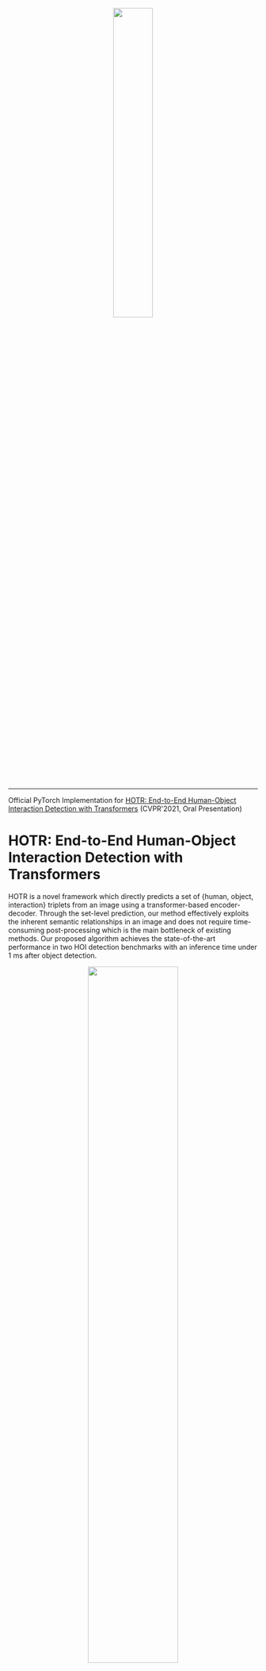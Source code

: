 <p align="center"><img width="40%" src="./imgs/logo.png"></p>

-------------------------------------------------------------------------------------

Official PyTorch Implementation for [HOTR: End-to-End Human-Object Interaction Detection with Transformers](http://arxiv.org/abs/2104.13682) (CVPR'2021, Oral Presentation)

# HOTR: End-to-End Human-Object Interaction Detection with Transformers
HOTR is a novel framework which directly predicts a set of {human, object, interaction} triplets from an image using a transformer-based encoder-decoder.
Through the set-level prediction, our method effectively exploits the inherent semantic relationships in an image and does not require time-consuming post-processing which is the main bottleneck of existing methods.
Our proposed algorithm achieves the state-of-the-art performance in two HOI detection benchmarks with an inference time under 1 ms after object detection.
<p align="center"><img width="60%" src="./imgs/hotr_performance.png"></p>

HOTR is composed of three main components: a shared encoder with a CNN backbone, a parallel decoder, and the recomposition layer to generate final HOI triplets.
The overview of our pipeline is presented below.

<p align="center"><img width="100%" src="./imgs/hotr_pipeline.png"></p>


## 1. Environmental Setup
```bash
$ conda create -n kakaobrain python=3.7
$ conda install -c pytorch pytorch torchvision # PyTorch 1.7.1, torchvision 0.8.2, CUDA=11.0
$ conda install cython scipy
$ pip install pycocotools
$ pip install opencv-python
$ pip install wandb
```

## 2. HOI dataset setup
Our current version of HOTR supports the experiments for both [V-COCO](https://github.com/s-gupta/v-coco) and [HICO-DET](https://drive.google.com/file/d/1QZcJmGVlF9f4h-XLWe9Gkmnmj2z1gSnk/view) dataset.
Download the dataset under the pulled directory.
For HICO-DET, we use the [annotation files](https://drive.google.com/file/d/1QZcJmGVlF9f4h-XLWe9Gkmnmj2z1gSnk/view) provided by the PPDM authors.
Below we present how you should place the files.
```bash
# V-COCO setup
$ git clone https://github.com/s-gupta/v-coco.git
$ cd v-coco
$ ln -s [:COCO_DIR] coco/images # COCO_DIR contains images of train2014 & val2014
$ python script_pick_annotations.py [:COCO_DIR]/annotations

# HICO-DET setup
$ tar -zxvf hico_20160224_det.tar.gz
$ mv hico_20160224_dewt

# dataset setup
HOTR
 |─ Makefile
 |─ main.py
 |─ hotr/
 |─ data/
 │   |─ v-coco
 |   |   |─ coco
 |   |   :
 |   |   └─ data
 │   └─ hico_20160224_det
 |       |─ annotations
 |       |   |─ trainval_hico.json
 |       |   |─ test_hico.json
 |       |   └─ corre_hico.npy
 :       :
```

If you wish to download the v-coco on our own directory, simply change the 'data_path' argument to the directory you have downloaded the v-coco dataset.
```bash
--data_path [:your_own_directory]/v-coco
```

## 3. How to Train/Test HOTR on V-COCO dataset
For training, you can either run on a single GPU or multiple GPUs.
```bash
# single-gpu training / testing
$ make single_[train/test]

# multi-gpu training / testing (8 GPUs)
$ make multi_[train/test]
```

For testing, you can either use your own trained weights and pass the directory to the 'resume' argument, or use our provided weights.
Below is the example of how you should edit the Makefile.
```bash
# [Makefile]
# Testing your own trained weights
multi_test:
  python -m torch.distributed.launch \
		--nproc_per_node=8 \
    ...
    --resume checkpoints/vcoco/KakaoBrain/multi_run_000001/best.pth # the best performing checkpoint is saved in this format

# Testing our provided trained weights
multi_test:
  python -m torch.distributed.launch \
		--nproc_per_node=8 \
    ...
    --resume checkpoints/vcoco/q16.pth # download the q16.pth as described below.
```
In order to use our provided weights, you can download the weights from this [link](https://arena.kakaocdn.net/brainrepo/hotr/q16.pth).
Then, pass the directory of the downloaded file (for example, we put the weights under the directory checkpoints/vcoco/q16.pth) to the 'resume' argument as well.

## 4. Results
Here, we provide improved results of V-COCO Scenario 1 (58.9 mAP, 0.5ms) and HICO-DET Default(Full) (23.76 mAP) from the version of our initial submission (55.2 mAP & 23.46 mAP, 0.9ms).
This is obtained "without" applying any priors on the scores (see [iCAN](https://github.com/vt-vl-lab/iCAN/blob/83a363cfc80bf62538d5faf6ec17c871686c0635/lib/ult/apply_prior.py)).

### 4-1. V-COCO dataset
| Epoch | # queries | Scenario 1   | Scenario 2  | Checkpoint   |
|:-----:|:---------:|:------------:|:-----------:|:------------:|
|  100  |     16    |     58.9     |     63.8    | [download](https://arena.kakaocdn.net/brainrepo/hotr/vcoco_q16.pth)  |

### 4-2. HICO-DET dataset
| Epoch | # queries |  Default(Full)  |  Rare  | Non-Rare | Checkpoint   |
|:-----:|:---------:|:---------------:|:------:|:--------:|:------------:|
|  100  |     16    |      23.76      |  22.34 |   24.19  | [download](https://arena.kakaocdn.net/brainrepo/hotr/hico_q16.pth)  |

If you want to use pretrained weights for inference, download the pretrained weights (from the above link) under `checkpoints/vcoco/` or `checkpoints/hico-det` and match the interaction query argument as described in the weight file (others are already set in the Makefile).
Our evaluation code follows the exact implementations of the official python v-coco evaluation.
You can test the weights by the command below (e.g., the weight file is named as q16.pth, which denotes that the model uses 16 interaction queries).

```bash
# Inference for V-COCO (8 GPUs)
python -m torch.distributed.launch \
    --nproc_per_node=8 \
    --use_env vcoco_main.py \
    --batch_size 2 \
    --HOIDet \
    --share_enc \
    --pretrained_dec \
    --num_hoi_queries [:query_num] \
    --temperature 0.05 \ # use the exact same temperature value that you used during training!
    --object_threshold 0 \
    --no_aux_loss \
    --eval \
    --dataset_file vcoco \
    --data_path data/v-coco \
    --resume checkpoints/vcoco/[:query_num].pth

# Inference for HICO-DET (8 GPUs)
python -m torch.distributed.launch \
    --nproc_per_node=8 \
    --use_env main.py \
    --batch_size 2 \
    --HOIDet \
    --share_enc \
    --pretrained_dec \
    --num_hoi_queries [:query_num] \
    --object_threshold 0 \
    --temperature 0.2 \ # use the exact same temperature value that you used during training!
    --no_aux_loss \
    --eval \
    --dataset_file hico-det \
    --data_path /data/public/rw/datasets/hico_20160224_det \
    --resume checkpoints/hico_det/[:query_num].pth
```

The results will appear as the following:
```bash
# V-COCO
[Logger] Number of params:  51181950
Evaluation Inference (V-COCO)  [308/308]  eta: 0:00:00    time: 0.2063  data: 0.0127  max mem: 1578
[stats] Total Time (test) : 0:01:05 (0.2114 s / it)
[stats] HOI Recognition Time (avg) : 0.5221 ms
[stats] Distributed Gathering Time : 0:00:49
[stats] Score Matrix Generation completed

============= AP (Role scenario_1) ==============
               hold_obj: AP = 48.99 (#pos = 3608)
              sit_instr: AP = 47.81 (#pos = 1916)
             ride_instr: AP = 67.04 (#pos = 556)
               look_obj: AP = 40.57 (#pos = 3347)
              hit_instr: AP = 76.42 (#pos = 349)
                hit_obj: AP = 71.27 (#pos = 349)
                eat_obj: AP = 55.75 (#pos = 521)
              eat_instr: AP = 67.57 (#pos = 521)
             jump_instr: AP = 71.44 (#pos = 635)
              lay_instr: AP = 57.09 (#pos = 387)
    talk_on_phone_instr: AP = 49.07 (#pos = 285)
              carry_obj: AP = 34.75 (#pos = 472)
              throw_obj: AP = 52.37 (#pos = 244)
              catch_obj: AP = 48.80 (#pos = 246)
              cut_instr: AP = 49.58 (#pos = 269)
                cut_obj: AP = 57.02 (#pos = 269)
 work_on_computer_instr: AP = 67.44 (#pos = 410)
              ski_instr: AP = 49.35 (#pos = 424)
             surf_instr: AP = 77.07 (#pos = 486)
       skateboard_instr: AP = 86.44 (#pos = 417)
            drink_instr: AP = 38.67 (#pos = 82)
               kick_obj: AP = 73.92 (#pos = 180)
               read_obj: AP = 44.81 (#pos = 111)
        snowboard_instr: AP = 81.25 (#pos = 277)
| mAP(role scenario_1): 58.94
----------------------------------------------------

# HICO-DET
[Logger] Number of params:  51204566
Evaluation Inference (HICO-DET)  [597/597]  eta: 0:00:00    time: 0.2099  data: 0.0109  max mem: 1272
[stats] Total Time (test) : 0:02:07 (0.2140 s / it)
[stats] HOI Recognition Time (avg) : 0.9025 ms
[stats] Score Matrix Generation completed!!
| mAP (full)            : 23.76
| mAP (rare)            : 22.34
| mAP (non-rare)        : 24.19
```
The HOI recognition time is calculated by the end-to-end inference time excluding the object detection time.

## 5. Auxiliary Loss
HOTR follows the auxiliary loss of DETR, where the loss between the ground truth and each output of the decoder layer is also computed.
The ground-truth for the auxiliary outputs are matched with the ground-truth HOI triplets with our proposed Hungarian Matcher.

## 6. Temperature Hyperparameter, tau
Based on our experimental results, the temperature hyperparameter is sensitive to the number of interaction queries and the coefficient for the index loss and index cost, and the number of decoder layers.
Empirically, a larger number of queries require a larger tau, and a smaller coefficient for the loss and cost for HO Pointers requires a smaller tau (e.g., for 16 interaction queries, tau=0.05 for the default set_cost_idx=10, hoi_idx_loss_coef=1, hoi_act_loss_coef=10 shows the best result for V-COCO and tau=0.2, set_cost_idx=20 shows the best result for HICO-DET).
There might be better results than the tau we used in our paper according to these three factors.
Feel free to explore yourself!

## 7. Citation
If you find this code helpful for your research, please cite our paper.
```bash
@inproceedings{kim2021hotr,
  title={HOTR: End-to-End Human-Object Interaction Detection with Transformers},
  author    = {Bumsoo Kim and
               Junhyun Lee and
               Jaewoo Kang and
               Eun-Sol Kim and
               Hyunwoo J. Kim},
  booktitle = {CVPR},
  publisher = {IEEE},
  year      = {2021}
}
```

## 8. Contact for Issues
Bumsoo Kim, [bumsoo.brain@kakaobrain.com](bumsoo.brain@kakaobrain.com)

## 9. License
This project is licensed under the terms of the Apache License 2.0.
Copyright 2021 Kakao Brain Corp. [https://www.kakaobrain.com](https://www.kakaobrain.com) All Rights Reserved.
